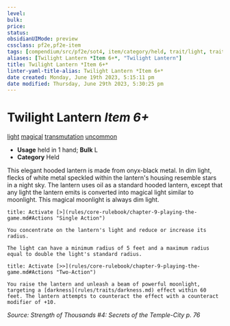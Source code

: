 ```yaml
---
level:
bulk:
price:
status:
obsidianUIMode: preview
cssclass: pf2e,pf2e-item
tags: [compendium/src/pf2e/sot4, item/category/held, trait/light, trait/magical, trait/transmutation, trait/uncommon]
aliases: [Twilight Lantern *Item 6+*, "Twilight Lantern"]
title: Twilight Lantern *Item 6+*
linter-yaml-title-alias: Twilight Lantern *Item 6+*
date created: Monday, June 19th 2023, 5:15:11 pm
date modified: Thursday, June 29th 2023, 5:30:25 pm
---
```


# Twilight Lantern *Item 6+*

[light](rules/traits/light.md) [magical](rules/traits/magical.md) [transmutation](rules/traits/transmutation.md) [uncommon](rules/traits/uncommon.md)  

- **Usage** held in 1 hand; **Bulk** L
- **Category** Held

This elegant hooded lantern is made from onyx-black metal. In dim light, flecks of white metal speckled within the lantern's housing resemble stars in a night sky. The lantern uses oil as a standard hooded lantern, except that any light the lantern emits is converted into magical light similar to moonlight. This magical moonlight is always dim light.

```ad-embed-ability
title: Activate [>](rules/core-rulebook/chapter-9-playing-the-game.md#Actions "Single Action")

You concentrate on the lantern's light and reduce or increase its radius.

The light can have a minimum radius of 5 feet and a maximum radius equal to double the light's standard radius.
```

```ad-embed-ability
title: Activate [>>](rules/core-rulebook/chapter-9-playing-the-game.md#Actions "Two-Action")

You raise the lantern and unleash a beam of powerful moonlight, targeting a [darkness](rules/traits/darkness.md) effect within 60 feet. The lantern attempts to counteract the effect with a counteract modifier of +10.
```

*Source: Strength of Thousands #4: Secrets of the Temple-City p. 76*
